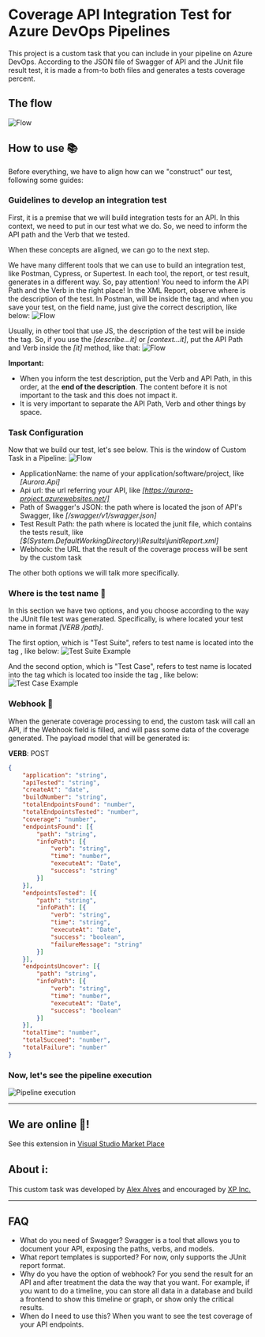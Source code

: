 # Coverage API Integration Test for Azure DevOps Pipelines

This project is a custom task that you can include in your pipeline on Azure DevOps.
According to the JSON file of Swagger of API and the JUnit file result test, it is made a from-to both files and generates a tests coverage percent.

## The flow
![Flow](https://raw.githubusercontent.com/alexalvess/api-coverage-test/master/images/flow.png)

## How to use 📚
Before everything, we have to align how can we "construct" our test, following some guides:

### Guidelines to develop an integration test
First, it is a premise that we will build integration tests for an API. In this context, we need to put in our test what we do. So, we need to inform the API path and the Verb that we tested.

When these concepts are aligned, we can go to the next step. 

We have many different tools that we can use to build an integration test, like Postman, Cypress, or Supertest. In each tool, the report, or test result, generates in a different way. So, pay attention! You need to inform the API Path and the Verb in the right place! In the XML Report, observe where is the description of the test. In Postman, will be inside the <testsuite> tag, and when you save your test, on the field name, just give the correct description, like below:
![Flow](https://raw.githubusercontent.com/alexalvess/api-coverage-test/master/images/postmantestname.png)

Usually, in other tool that use JS, the description of the test will be inside the <testcase> tag. So, if you use the *[describe...it]* or *[context...it]*, put the API Path and Verb inside the *[it]* method, like that:
![Flow](https://raw.githubusercontent.com/alexalvess/api-coverage-test/master/images/jstestname.png)

**Important:**
- When you inform the test description, put the Verb and API Path, in this order, at the **end of the description**. The content before it is not important to the task and this does not impact it.
- It is very important to separate the API Path, Verb and other things by space.

### Task Configuration
Now that we build our test, let's see below. This is the window of Custom Task in a Pipeline:
![Flow](https://raw.githubusercontent.com/alexalvess/api-coverage-test/master/images/buildpipeline.png)

- ApplicationName: the name of your application/software/project, like *[Aurora.Api]*
- Api url: the url referring your API, like *[https://aurora-project.azurewebsites.net/]*
- Path of Swagger's JSON: the path where is located the json of API's Swagger, like *[/swagger/v1/swagger.json]*
- Test Result Path: the path where is located the junit file, which contains the tests result, like *[$(System.DefaultWorkingDirectory)\Results\junitReport.xml]*
- Webhook: the URL that the result of the coverage process will be sent by the custom task

The other both options we will talk more specifically.

### Where is the test name 🤔
In this section we have two options, and you choose according to the way the JUnit file test was generated. Specifically, is where located your test name in format *[VERB /path]*.

The first option, which is "Test Suite", refers to test name is located into the tag *<testsuite>*, like below:
![Test Suite Example](https://raw.githubusercontent.com/alexalvess/api-coverage-test/master/images/testsuite.png)

And the second option, which is "Test Case", refers to test name is located into the tag *<testcase>* which is located too inside the tag *<testsuite>*, like below:
![Test Case Example](https://raw.githubusercontent.com/alexalvess/api-coverage-test/master/images/testcase.png)

### Webhook 🤔
When the generate coverage processing to end, the custom task will call an API, if the Webhook field is filled, and will pass some data of the coverage generated.
The payload model that will be generated is:

**VERB**: POST

```json
{
	"application": "string",
	"apiTested": "string",
	"createAt": "date",
	"buildNumber": "string",
	"totalEndpointsFound": "number",
	"totalEndpointsTested": "number",
	"coverage": "number",
	"endpointsFound": [{
		"path": "string",
		"infoPath": [{
			"verb": "string",
			"time": "number",
			"executeAt": "Date",
			"success": "string"
		}]
	}],
	"endpointsTested": [{
		"path": "string",
		"infoPath": [{
			"verb": "string",
			"time": "string",
			"executeAt": "Date",
			"success": "boolean",
			"failureMessage": "string"
		}]
	}],
	"endpointsUncover": [{
		"path": "string",
		"infoPath": [{
			"verb": "string",
			"time": "number",
			"executeAt": "Date",
			"success": "boolean"
		}]
	}],
	"totalTime": "number",
	"totalSucceed": "number",
	"totalFailure": "number"
}
```

### Now, let's see the pipeline execution
![Pipeline execution](https://raw.githubusercontent.com/alexalvess/api-coverage-test/master/images/pipelineexecution.png)

---

## We are online 🚀!
See this extension in [Visual Studio Market Place](https://marketplace.visualstudio.com/items?itemName=AlexAlves.task-702d7430-c3a9-422a-87f2-569ed16ba6be)

## About ℹ:
This custom task was developed by [Alex Alves](https://www.linkedin.com/in/alexalvess/) and encouraged by [XP Inc.](https://www.xpi.com.br/)

---

## FAQ
- What do you need of Swagger? 
Swagger is a tool that allows you to document your API, exposing the paths, verbs, and models.
- What report templates is supported?
For now, only supports the JUnit report format.
- Why do you have the option of webhook?
For you send the result for an API and after treatment the data the way that you want. For example, if you want to do a timeline, you can store all data in a database and build a frontend to show this timeline or graph, or show only the critical results.
- When do I need to use this?
When you want to see the test coverage of your API endpoints.
